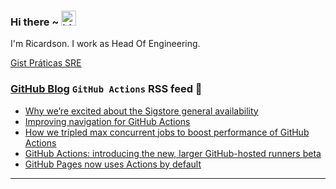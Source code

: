 ### Hi there ~ <img src="https://user-images.githubusercontent.com/1303154/88677602-1635ba80-d120-11ea-84d8-d263ba5fc3c0.gif" width="24px" alt="hi">

I'm Ricardson. I work as Head Of Engineering.

[Gist Práticas SRE](https://gist.github.com/r1w1s1/1ca63e1afb467410ddbb9081214a51ac)

### [GitHub Blog](https://github.blog/) `GitHub Actions` RSS feed 📖

<!--START_SECTION:feed-->
* [Why we’re excited about the Sigstore general availability](https:&#x2F;&#x2F;github.blog&#x2F;2022-10-25-why-were-excited-about-the-sigstore-general-availability&#x2F;)
* [Improving navigation for GitHub Actions](https:&#x2F;&#x2F;github.blog&#x2F;2022-10-20-improving-navigation-for-github-actions&#x2F;)
* [How we tripled max concurrent jobs to boost performance of GitHub Actions](https:&#x2F;&#x2F;github.blog&#x2F;2022-09-16-how-we-tripled-max-concurrent-jobs-to-boost-performance-of-github-actions&#x2F;)
* [GitHub Actions: introducing the new, larger GitHub-hosted runners beta](https:&#x2F;&#x2F;github.blog&#x2F;2022-09-01-github-actions-introducing-the-new-larger-github-hosted-runners-beta&#x2F;)
* [GitHub Pages now uses Actions by default](https:&#x2F;&#x2F;github.blog&#x2F;2022-08-10-github-pages-now-uses-actions-by-default&#x2F;)
<!--END_SECTION:feed-->

---------

<!--
**r1williams/r1williams** is a ✨ _special_ ✨ repository because its `README.md` (this file) appears on your GitHub profile.


